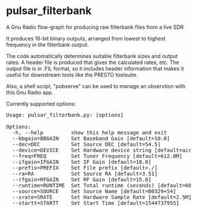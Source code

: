 # pulsar_filterbank
A Gnu Radio flow-graph for producing raw filterbank files from a live SDR

It produces 16-bit binary outputs, arranged from lowest to highest frequency
  in the filterbank output.

The code automatically determines suitable filterbank sizes and output
  rates.  A header file is produced that gives the calculated
  rates, etc.  The output file is in .FIL format, so it includes
  header information that makes it useful for downstream tools
  like the PRESTO toolsuite.

Also, a shell script, "pobserve" can be used to manage an observtion
with this Gnu Radio app.

Currently supported options:
<pre>
Usage: pulsar_filterbank.py: [options]

Options:
  -h, --help         show this help message and exit
  --bbgain=BBGAIN    Set Baseband Gain [default=10.0]
  --dec=DEC          Set Source DEC [default=54.5]
  --device=DEVICE    Set Hardware device string [default=airspy=0]
  --freq=FREQ        Set Tuner Frequency [default=612.0M]
  --ifgain=IFGAIN    Set IF Gain [default=10.0]
  --prefix=PREFIX    Set File prefix [default=./]
  --ra=RA            Set Source RA [default=3.51]
  --rfgain=RFGAIN    Set RF Gain [default=15.0]
  --runtime=RUNTIME  Set Total runtime (seconds) [default=600]
  --source=SOURCE    Set Source Name [default=B0329+54]
  --srate=SRATE      Set Hardware Sample Rate [default=2.5M]
  --startt=STARTT    Set Start Time [default=1544737955]
</pre>
